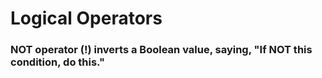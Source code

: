 #   Logical Operators

### NOT operator (!) inverts a Boolean value, saying, "If NOT this condition, do this."
